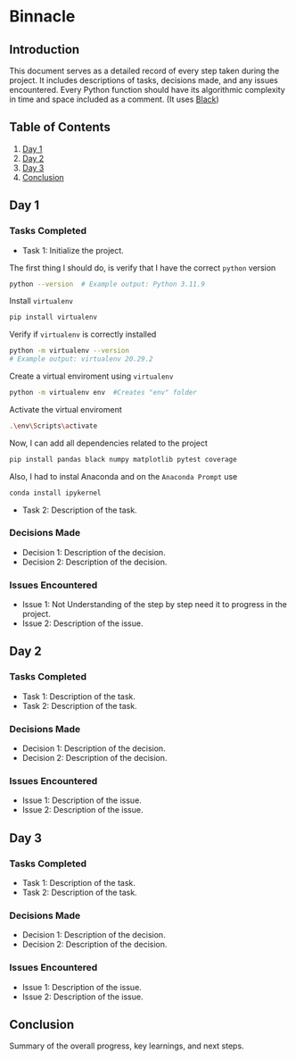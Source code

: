 # Binnacle

## Introduction
This document serves as a detailed record of every step taken during the project. It includes descriptions of tasks, decisions made, and any issues encountered.
Every Python function should have its algorithmic complexity in time and space included as a comment. (It uses [Black](https://github.com/psf/black))

## Table of Contents
1. [Day 1](#day-1)
2. [Day 2](#day-2)
3. [Day 3](#day-3)
4. [Conclusion](#conclusion)

## Day 1
### Tasks Completed
- Task 1: Initialize the project.

The first thing I should do, is verify that I have the correct `python` version
```sh
python --version  # Example output: Python 3.11.9
```

Install `virtualenv`
```sh
pip install virtualenv
```

Verify if `virtualenv` is correctly installed

```sh
python -m virtualenv --version  
# Example output: virtualenv 20.29.2
```

Create a virtual enviroment using `virtualenv`
```sh
python -m virtualenv env  #Creates "env" folder
```

Activate the virtual enviroment
```sh
.\env\Scripts\activate
```

Now, I can add all dependencies related to the project
```sh
pip install pandas black numpy matplotlib pytest coverage
```

Also, I had to instal Anaconda and on the `Anaconda Prompt` use
```sh
conda install ipykernel
```


- Task 2: Description of the task.

### Decisions Made
- Decision 1: Description of the decision.
- Decision 2: Description of the decision.

### Issues Encountered
- Issue 1: Not Understanding of the step by step need it to progress in the project.
- Issue 2: Description of the issue.

## Day 2
### Tasks Completed
- Task 1: Description of the task.
- Task 2: Description of the task.

### Decisions Made
- Decision 1: Description of the decision.
- Decision 2: Description of the decision.

### Issues Encountered
- Issue 1: Description of the issue.
- Issue 2: Description of the issue.

## Day 3
### Tasks Completed
- Task 1: Description of the task.
- Task 2: Description of the task.

### Decisions Made
- Decision 1: Description of the decision.
- Decision 2: Description of the decision.

### Issues Encountered
- Issue 1: Description of the issue.
- Issue 2: Description of the issue.

## Conclusion
Summary of the overall progress, key learnings, and next steps.